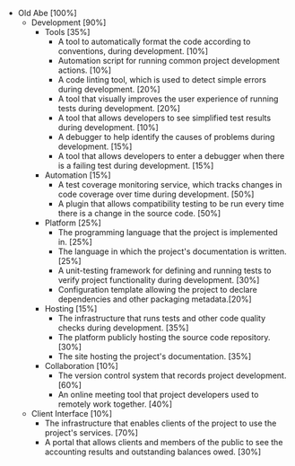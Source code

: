 

* Old Abe [100%]
  * Development [90%]
    * Tools [35%]
      * A tool to automatically format the code according to conventions, during development. [10%]
      * Automation script for running common project development actions. [10%]
      * A code linting tool, which is used to detect simple errors during development. [20%]
      * A tool that visually improves the user experience of running tests during development. [20%]
      * A tool that allows developers to see simplified test results during development. [10%]
      * A debugger to help identify the causes of problems during development. [15%]
      * A tool that allows developers to enter a debugger when there is a failing test during development. [15%]
    * Automation [15%]
      * A test coverage monitoring service, which tracks changes in code coverage over time during development. [50%]
      * A plugin that allows compatibility testing to be run every time there is a change in the source code. [50%]
    * Platform [25%]
      * The programming language that the project is implemented in. [25%]
      * The language in which the project's documentation is written. [25%]
      * A unit-testing framework for defining and running tests to verify project functionality during development. [30%]
      * Configuration template allowing the project to declare dependencies and other packaging metadata.[20%]
    * Hosting [15%]
      * The infrastructure that runs tests and other code quality checks during development. [35%]
      * The platform publicly hosting the source code repository. [30%]
      * The site hosting the project's documentation. [35%]
    * Collaboration [10%]
      * The version control system that records project development. [60%]
      * An online meeting tool that project developers used to remotely work together. [40%]
  * Client Interface [10%]
    * The infrastructure that enables clients of the project to use the project's services. [70%]
    * A portal that allows clients and members of the public to see the accounting results and outstanding balances owed. [30%]
